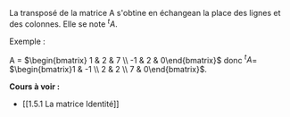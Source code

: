 La transposé de la matrice A s'obtine en échangean la place des lignes et des colonnes. 
Elle se note $^tA$.

Exemple : 

A =  $\begin{bmatrix} 1 & 2 & 7 \\ -1 & 2 & 0\end{bmatrix}$ donc  $^tA$= $\begin{bmatrix}1 & -1 \\ 2 & 2 \\ 7 & 0\end{bmatrix}$.

**Cours à voir :**
- [[1.5.1 La matrice Identité]]